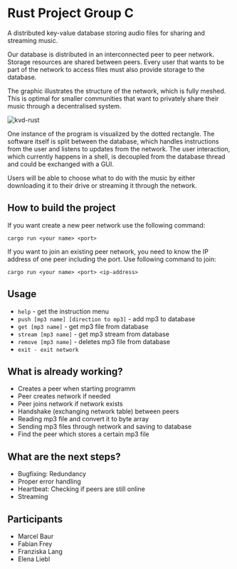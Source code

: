 # Rust Project Group C

A distributed key-value database storing audio files for sharing and streaming music.



Our database is distributed in an interconnected peer to peer network. Storage resources are shared between peers. Every user that
wants to be part of the network to access files must also provide storage to the database.

The graphic illustrates the structure of the network, which is fully meshed.
This is optimal for smaller communities that want to privately share their music through a decentralised system.

![kvd-rust](https://user-images.githubusercontent.com/12140441/72470038-8f9f3880-37e0-11ea-8175-ed0e9f52fc50.png)

One instance of the program is visualized by the dotted rectangle. The software itself is split between the database, which handles instructions from the
user and listens to updates from the network. The user interaction, which currently happens in a shell,
is decoupled from the database thread and could be exchanged with a GUI.

Users will be able to choose what to do with the music by either downloading it to their drive or streaming it through the network.


## How to build the project

If you want create a new peer network use the following command:

`cargo run <your name> <port>`

If you want to join an existing peer network, you need to know the IP address of one peer including the port.
Use following command to join:

`cargo run <your name> <port> <ip-address>`

## Usage
- `help` - get the instruction menu 
- `push [mp3 name] [direction to mp3]` - add mp3 to database
- `get [mp3 name]` - get mp3 file from database
- `stream [mp3 name]` - get mp3 stream from database
- `remove [mp3 name]` - deletes mp3 file from database
- `exit - exit network`

## What is already working?
- Creates a peer when starting programm
- Peer creates network if needed
- Peer joins network if network exists
- Handshake (exchanging network table) between peers
- Reading mp3 file and convert it to byte array
- Sending mp3 files through network and saving to database
- Find the peer which stores a certain mp3 file

## What are the next steps?
- Bugfixing: Redundancy
- Proper error handling
- Heartbeat: Checking if peers are still online
- Streaming

## Participants
- Marcel Baur
- Fabian Frey
- Franziska Lang
- Elena Liebl

